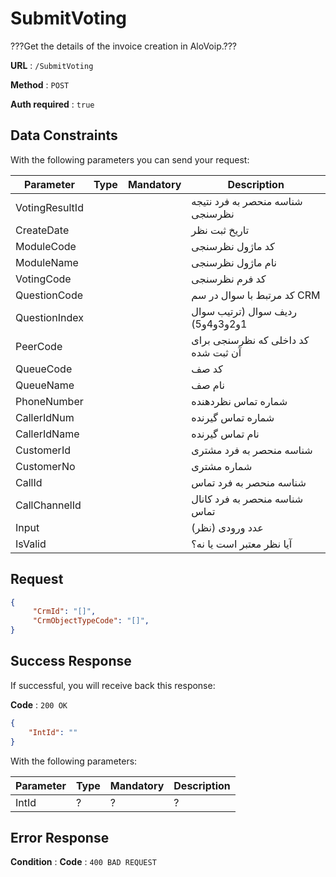 # SubmitVoting

???Get the details of the invoice creation in AloVoip.???


**URL** : `/SubmitVoting`

**Method** : `POST`

**Auth required** : `true`

## Data Constraints
With the following parameters you can send your request:

|Parameter|Type|Mandatory|Description|
|-|-|-|-| 
|VotingResultId| | | شناسه منحصر به فرد نتیجه نظرسنجی|
|CreateDate | | | تاریخ ثبت نظر|
|ModuleCode | | | کد ماژول نظرسنجی|
|ModuleName | | | نام ماژول نظرسنجی|
|VotingCode | | | کد فرم نظرسنجی| 
|QuestionCode | | | کد مرتبط با سوال در سم CRM|
|QuestionIndex | | | ردیف سوال (ترتیب سوال 1و2و3و4و5)|
|PeerCode | | | کد داخلی که نظرسنجی برای آن ثبت شده|
|QueueCode | | | کد صف|
|QueueName | | | نام صف|
|PhoneNumber | | | شماره تماس نظردهنده |
|CallerIdNum | | | شماره تماس گیرنده|
|CallerIdName | | |نام تماس گیرنده | 
|CustomerId | | | شناسه منحصر به فرد مشتری|
|CustomerNo | | | شماره مشتری|
|CallId| | | شناسه منحصر به فرد تماس|
|CallChannelId | | | شناسه منحصر به فرد کانال تماس|
|Input | | | عدد ورودی (نظر)|
|IsValid | | | آیا نظر معتبر است یا نه؟|

## Request 


```json
{
     "CrmId": "[]",
     "CrmObjectTypeCode": "[]",
}
```

## Success Response
If successful, you will receive back this response:

**Code** : `200 OK`

```json
{
    "IntId": ""
}

```
With the following parameters:

|Parameter|Type|Mandatory|Description|
|-|-|-|-| 
|IntId|? |? | ? |
## Error Response

**Condition** : 
**Code** : `400 BAD REQUEST`

